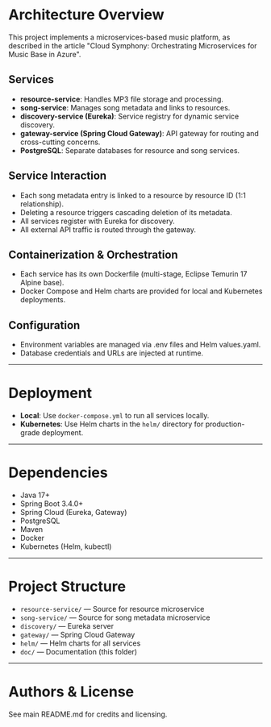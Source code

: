 # Architecture Overview

This project implements a microservices-based music platform, as described in the article "Cloud Symphony: Orchestrating Microservices for Music Base in Azure".

## Services
- **resource-service**: Handles MP3 file storage and processing.
- **song-service**: Manages song metadata and links to resources.
- **discovery-service (Eureka)**: Service registry for dynamic service discovery.
- **gateway-service (Spring Cloud Gateway)**: API gateway for routing and cross-cutting concerns.
- **PostgreSQL**: Separate databases for resource and song services.

## Service Interaction
- Each song metadata entry is linked to a resource by resource ID (1:1 relationship).
- Deleting a resource triggers cascading deletion of its metadata.
- All services register with Eureka for discovery.
- All external API traffic is routed through the gateway.

## Containerization & Orchestration
- Each service has its own Dockerfile (multi-stage, Eclipse Temurin 17 Alpine base).
- Docker Compose and Helm charts are provided for local and Kubernetes deployments.

## Configuration
- Environment variables are managed via .env files and Helm values.yaml.
- Database credentials and URLs are injected at runtime.

---

# Deployment

- **Local**: Use `docker-compose.yml` to run all services locally.
- **Kubernetes**: Use Helm charts in the `helm/` directory for production-grade deployment.

---

# Dependencies
- Java 17+
- Spring Boot 3.4.0+
- Spring Cloud (Eureka, Gateway)
- PostgreSQL
- Maven
- Docker
- Kubernetes (Helm, kubectl)

---

# Project Structure
- `resource-service/` — Source for resource microservice
- `song-service/` — Source for song metadata microservice
- `discovery/` — Eureka server
- `gateway/` — Spring Cloud Gateway
- `helm/` — Helm charts for all services
- `doc/` — Documentation (this folder)

---

# Authors & License
See main README.md for credits and licensing.
